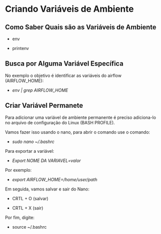 # Criando Variáveis de Ambiente

## Como Saber Quais são as Variáveis de Ambiente

* env

* printenv


## Busca por Alguma Variável Específica

No exemplo o objetivo é identificar as variáveis do airflow (AIRFLOW_HOME):

* *env | grep AIRFLOW_HOME*


## Criar Variável Permanete

Para adicionar uma variável de ambiente permanente é preciso adiciona-lo no arquivo de configuração do Linux (BASH PROFILE). 

Vamos fazer isso usando o nano, para abrir o comando use o comando:

* *sudo nano ~/.bashrc*

Para exportar a variável:

* *Export NOME DA VARIAVEL=valor*

Por exemplo:

* *export AIRFLOW_HOME=/home/user/path*

Em seguida, vamos salvar e sair do Nano:

* CRTL + O (salvar)

* CRTL + X (sair)

Por fim, digite:

* source ~/.bashrc